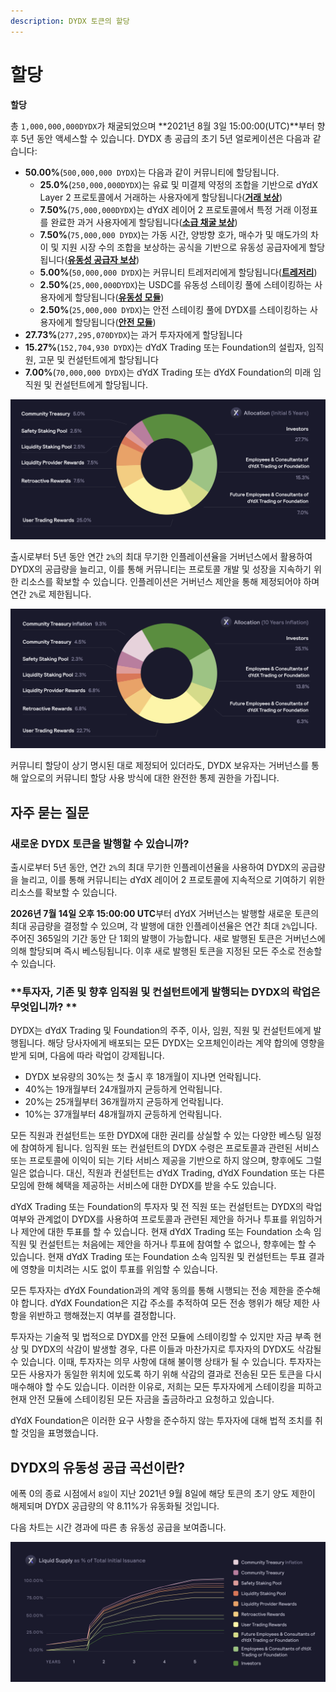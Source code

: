 ```yaml
---
description: DYDX 토큰의 할당
---
```


# 할당

**할당**

총 `1,000,000,000DYDX`가 채굴되었으며 **2021년 8월 3일 15:00:00(UTC)**부터 향후 5년 동안 액세스할 수 있습니다. DYDX 총 공급의 초기 5년 얼로케이션은 다음과 같습니다:

* **50.00%**(`500,000,000 DYDX`)는 다음과 같이 커뮤니티에 할당됩니다.
   * **25.0%**(`250,000,000DYDX`)는 유료 및 미결제 약정의 조합을 기반으로 dYdX Layer 2 프로토콜에서 거래하는 사용자에게 할당됩니다([**거래 보상**](../rewards/trading-rewards.md))
   * **7.50%**(`75,000,000DYDX`)는 dYdX 레이어 2 프로토콜에서 특정 거래 이정표를 완료한 과거 사용자에게 할당됩니다([**소급 채굴 보상**](../rewards/retroactive-mining-rewards.md))
   * **7.50%**(`75,000,000 DYDX`)는 가동 시간, 양방향 호가, 매수가 및 매도가의 차이 및 지원 시장 수의 조합을 보상하는 공식을 기반으로 유동성 공급자에게 할당됩니다([**유동성 공급자 보상**](../rewards/liquidity-provider-rewards.md))
   * **5.00%**(`50,000,000 DYDX`)는 커뮤니티 트레저리에게 할당됩니다([**트레저리**](community-treasury.md))
   * **2.50%**(`25,000,000DYDX`)는 USDC를 유동성 스테이킹 풀에 스테이킹하는 사용자에게 할당됩니다([**유동성 모듈**](../staking-pools/liquidity-staking-pool.md))
   * **2.50%**(`25,000,000 DYDX`)는 안전 스테이킹 풀에 DYDX를 스테이킹하는 사용자에게 할당됩니다([**안전 모듈**](../staking-pools/safety-staking-pool.md))
* **27.73%**(`277,295,070DYDX`)는 과거 투자자에게 할당됩니다
* **15.27%**(`152,704,930 DYDX`)는 dYdX Trading 또는 Foundation의 설립자, 임직원, 고문 및 컨설턴트에게 할당됩니다
* **7.00%**(`70,000,000 DYDX`)는 dYdX Trading 또는 dYdX Foundation의 미래 임직원 및 컨설턴트에게 할당됩니다.

![](<../.gitbook/assets/DYDX Allocations (Initial 5 Years) (1).png>)

출시로부터 5년 동안 연간 `2%`의 최대 무기한 인플레이션율을 거버넌스에서 활용하여 DYDX의 공급량을 늘리고, 이를 통해 커뮤니티는 프로토콜 개발 및 성장을 지속하기 위한 리소스를 확보할 수 있습니다. 인플레이션은 거버넌스 제안을 통해 제정되어야 하며 연간 `2%`로 제한됩니다.

![](<../.gitbook/assets/Allocation 10 Years Inflation (1) (1).png>)

커뮤니티 할당이 상기 명시된 대로 제정되어 있더라도, DYDX 보유자는 거버넌스를 통해 앞으로의 커뮤니티 할당 사용 방식에 대한 완전한 통제 권한을 가집니다.

## **자주 묻는 질문**

### **새로운 DYDX 토큰을 발행할 수 있습니까?**

출시로부터 5년 동안, 연간 `2%`의 최대 무기한 인플레이션율을 사용하여 DYDX의 공급량을 늘리고, 이를 통해 커뮤니티는 dYdX 레이어 2 프로토콜에 지속적으로 기여하기 위한 리소스를 확보할 수 있습니다.

**2026년 7월 14일 오후 15:00:00 UTC**부터 dYdX 거버넌스는 발행할 새로운 토큰의 최대 공급량을 결정할 수 있으며, 각 발행에 대한 인플레이션율은 연간 최대 `2%`입니다. 주어진 365일의 기간 동안 단 1회의 발행이 가능합니다. 새로 발행된 토큰은 거버넌스에 의해 할당되며 즉시 베스팅됩니다. 이후 새로 발행된 토큰을 지정된 모든 주소로 전송할 수 있습니다.

### **투자자, 기존 및 향후 임직원 및 컨설턴트에게 발행되는 DYDX의 락업은 무엇입니까? **

DYDX는 dYdX Trading 및 Foundation의 주주, 이사, 임원, 직원 및 컨설턴트에게 발행됩니다. 해당 당사자에게 배포되는 모든 DYDX는 오프체인이라는 계약 합의에 영향을 받게 되며, 다음에 따라 락업이 강제됩니다.

* DYDX 보유량의 30%는 첫 출시 후 18개월이 지나면 언락됩니다.
* 40%는 19개월부터 24개월까지 균등하게 언락됩니다.
* 20%는 25개월부터 36개월까지 균등하게 언락됩니다.
* 10%는 37개월부터 48개월까지 균등하게 언락됩니다.

모든 직원과 컨설턴트는 또한 DYDX에 대한 권리를 상실할 수 있는 다양한 베스팅 일정에 참여하게 됩니다.  임직원 또는 컨설턴트의 DYDX 수령은 프로토콜과 관련된 서비스 또는 프로토콜에 이익이 되는 기타 서비스 제공을 기반으로 하지 않으며, 향후에도 그럴 일은 없습니다. 대신, 직원과 컨설턴트는 dYdX Trading, dYdX Foundation 또는 다른 모임에 한해 혜택을 제공하는 서비스에 대한 DYDX를 받을 수도 있습니다.

dYdX Trading 또는 Foundation의 투자자 및 전 직원 또는 컨설턴트는 DYDX의 락업 여부와 관계없이 DYDX를 사용하여 프로토콜과 관련된 제안을 하거나 투표를 위임하거나 제안에 대한 투표를 할 수 있습니다. 현재 dYdX Trading 또는 Foundation 소속 임직원 및 컨설턴트는 처음에는 제안을 하거나 투표에 참여할 수 없으나, 향후에는 할 수 있습니다. 현재 dYdX Trading 또는 Foundation 소속 임직원 및 컨설턴트는 투표 결과에 영향을 미치려는 시도 없이 투표를 위임할 수 있습니다.

모든 투자자는 dYdX Foundation과의 계약 동의를 통해 시행되는 전송 제한을 준수해야 합니다. dYdX Foundation은 지갑 주소를 추적하여 모든 전송 행위가 해당 제한 사항을 위반하고 행해졌는지 여부를 결정합니다.

투자자는 기술적 및 법적으로 DYDX를 안전 모듈에 스테이킹할 수 있지만 자금 부족 현상 및 DYDX의 삭감이 발생할 경우, 다른 이들과 마찬가지로 투자자의 DYDX도 삭감될 수 있습니다. 이때, 투자자는 의무 사항에 대해 불이행 상태가 될 수 있습니다. 투자자는 모든 사용자가 동일한 위치에 있도록 하기 위해 삭감의 결과로 전송된 모든 토큰을 다시 매수해야 할 수도 있습니다. 이러한 이유로, 저희는 모든 투자자에게 스테이킹을 피하고 현재 안전 모듈에 스테이킹된 모든 자금을 출금하라고 요청하고 있습니다.

dYdX Foundation은 이러한 요구 사항을 준수하지 않는 투자자에 대해 법적 조치를 취할 것임을 표명했습니다.

## DYDX의 유동성 공급 곡선이란?

에폭 0의 종료 시점에서 `8일`이 지난 2021년 9월 8일에 해당 토큰의 초기 양도 제한이 해제되며 DYDX 공급량의 약 8.11%가 유동화될 것입니다.

다음 차트는 시간 경과에 따른 총 유동성 공급을 보여줍니다.

![](<../.gitbook/assets/Liquid Supply Schedule (2) (1).png>)
